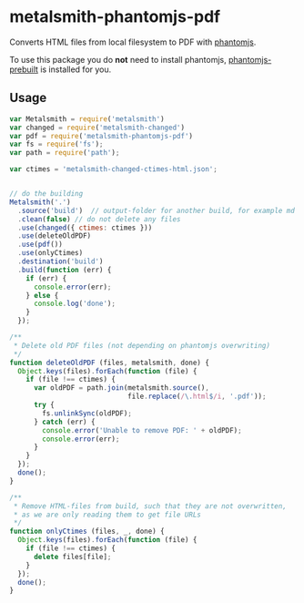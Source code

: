 # metalsmith-phantomjs-pdf

Converts HTML files from local filesystem to PDF with [phantomjs](http://phantomjs.org).

To use this package you do **not** need to install phantomjs, [phantomjs-prebuilt](https://www.npmjs.com/package/phantomjs-prebuilt) is installed for you.

## Usage

```js
var Metalsmith = require('metalsmith')
var changed = require('metalsmith-changed')
var pdf = require('metalsmith-phantomjs-pdf')
var fs = require('fs');
var path = require('path');

var ctimes = 'metalsmith-changed-ctimes-html.json';


// do the building
Metalsmith('.')
  .source('build')  // output-folder for another build, for example md -> html
  .clean(false) // do not delete any files
  .use(changed({ ctimes: ctimes }))
  .use(deleteOldPDF)
  .use(pdf())
  .use(onlyCtimes)
  .destination('build')
  .build(function (err) {
    if (err) {
      console.error(err);
    } else {
      console.log('done');
    }
  });

/**
 * Delete old PDF files (not depending on phantomjs overwriting)
 */
function deleteOldPDF (files, metalsmith, done) {
  Object.keys(files).forEach(function (file) {
    if (file !== ctimes) {
      var oldPDF = path.join(metalsmith.source(),
                             file.replace(/\.html$/i, '.pdf'));
      try {
        fs.unlinkSync(oldPDF);
      } catch (err) {
        console.error('Unable to remove PDF: ' + oldPDF);
        console.error(err);
      }
    }
  });
  done();
}

/**
 * Remove HTML-files from build, such that they are not overwritten,
 * as we are only reading them to get file URLs
 */
function onlyCtimes (files, _, done) {
  Object.keys(files).forEach(function (file) {
    if (file !== ctimes) {
      delete files[file];
    }
  });
  done();
}
```
